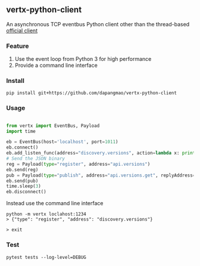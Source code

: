 vertx-python-client
---

An asynchronous TCP eventbus Python client other than the thread-based [official client](https://github.com/vert-x3/vertx-eventbus-bridge-clients/tree/master/python)


### Feature

1. Use the event loop from Python 3 for high performance
2. Provide a command line interface


### Install 


```
pip install git+https://github.com/dapangmao/vertx-python-client
```

### Usage 



```python

from vertx import EventBus, Payload
import time

eb = EventBus(host='localhost', port=1011)
eb.connect()
eb.add_listen_func(address="discovery.versions", action=lambda x: print(x))
# Send the JSON binary
reg = Payload(type="register", address="api.versions")
eb.send(reg)
pub = Payload(type="publish", address="api.versions.get", replyAddress="api.versions")
eb.send(pub)
time.sleep(3)
eb.disconnect()
```

Instead use the command line interface

```
python -m vertx loclahost:1234
> {"type": "register", "address": "discovery.versions"}

> exit

```


### Test

``` 
pytest tests --log-level=DEBUG
```
